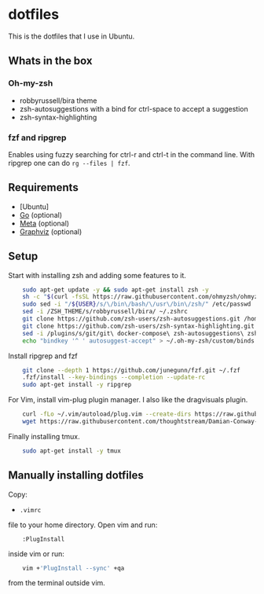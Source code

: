 # dotfiles

This is the dotfiles that I use in Ubuntu.

## Whats in the box

### Oh-my-zsh

- robbyrussell/bira theme
- zsh-autosuggestions with a bind for ctrl-space to accept a suggestion
- zsh-syntax-highlighting

### fzf and ripgrep

Enables using fuzzy searching for ctrl-r and ctrl-t in the command line.
With ripgrep one can do `rg --files | fzf`.

## Requirements

- [Ubuntu]
- [Go](https://go.dev/) (optional)
- [Meta](https://github.com/oligoden/meta) (optional)
- [Graphviz](https://graphviz.org/) (optional)

## Setup

Start with installing zsh and adding some features to it.

```bash
    sudo apt-get update -y && sudo apt-get install zsh -y
    sh -c "$(curl -fsSL https://raw.githubusercontent.com/ohmyzsh/ohmyzsh/master/tools/install.sh)" "" --unattended
    sudo sed -i "/${USER}/s/\/bin\/bash/\/usr\/bin\/zsh/" /etc/passwd
    sed -i /ZSH_THEME/s/robbyrussell/bira/ ~/.zshrc
    git clone https://github.com/zsh-users/zsh-autosuggestions.git /home/${USER}/.oh-my-zsh/custom/plugins/zsh-autosuggestions
    git clone https://github.com/zsh-users/zsh-syntax-highlighting.git /home/${USER}/.oh-my-zsh/custom/plugins/zsh-syntax-highlighting
    sed -i /plugins/s/git/git\ docker-compose\ zsh-autosuggestions\ zsh-syntax-highlighting/ ~/.zshrc
    echo "bindkey '^ ' autosuggest-accept" > ~/.oh-my-zsh/custom/binds.zsh
```

Install ripgrep and fzf

```bash
    git clone --depth 1 https://github.com/junegunn/fzf.git ~/.fzf
    .fzf/install --key-bindings --completion --update-rc
    sudo apt-get install -y ripgrep
```

For Vim, install vim-plug plugin manager. I also like the dragvisuals plugin.

```bash
    curl -fLo ~/.vim/autoload/plug.vim --create-dirs https://raw.githubusercontent.com/junegunn/vim-plug/master/plug.vim
    wget https://raw.githubusercontent.com/thoughtstream/Damian-Conway-s-Vim-Setup/master/plugin/dragvisuals.vim -P .vim/plugin
```

Finally installing tmux.

```bash
    sudo apt-get install -y tmux
```

## Manually installing dotfiles

Copy:

- `.vimrc`

file to your home directory. Open vim and run:

```vim
    :PlugInstall
```

inside vim or run:

```bash
    vim +'PlugInstall --sync' +qa
```

from the terminal outside vim.